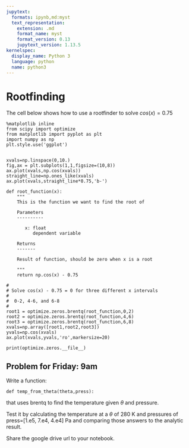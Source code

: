 ```yaml
---
jupytext:
  formats: ipynb,md:myst
  text_representation:
    extension: .md
    format_name: myst
    format_version: 0.13
    jupytext_version: 1.13.5
kernelspec:
  display_name: Python 3
  language: python
  name: python3
---
```


# Rootfinding

The cell below shows how to use a rootfinder to solve $cos(x) = 0.75$

```{code-cell} ipython3
%matplotlib inline
from scipy import optimize
from matplotlib import pyplot as plt
import numpy as np
plt.style.use('ggplot')


xvals=np.linspace(0,10.)
fig,ax = plt.subplots(1,1,figsize=(10,8))
ax.plot(xvals,np.cos(xvals))
straight_line=np.ones_like(xvals)
ax.plot(xvals,straight_line*0.75,'b-')

def root_function(x):
    """
    This is the function we want to find the root of
    
    Parameters
    ----------
    
       x: float
          dependent variable
          
    Returns
    -------
    
    Result of function, should be zero when x is a root

    """
    return np.cos(x) - 0.75 

#
# Solve cos(x) - 0.75 = 0 for three different x intervals
#
#  0-2, 4-6, and 6-8
#
root1 = optimize.zeros.brentq(root_function,0,2)
root2 = optimize.zeros.brentq(root_function,4,6)
root3 = optimize.zeros.brentq(root_function,6,8)
xvals=np.array([root1,root2,root3])
yvals=np.cos(xvals)
ax.plot(xvals,yvals,'ro',markersize=20)

print(optimize.zeros.__file__)
```

## Problem for Friday:  9am

Write a function:
    
    def temp_from_theta(theta,press):
    
that uses brentq to find the temperature given $\theta$ and pressure.
    
Test it by calculating the temperature at a $\theta$ of 280 K and pressures of press=[1.e5, 7.e4, 4.e4] Pa and comparing those answers to the analytic result.

Share the google drive url to your notebook.

```{code-cell} ipython3

```
